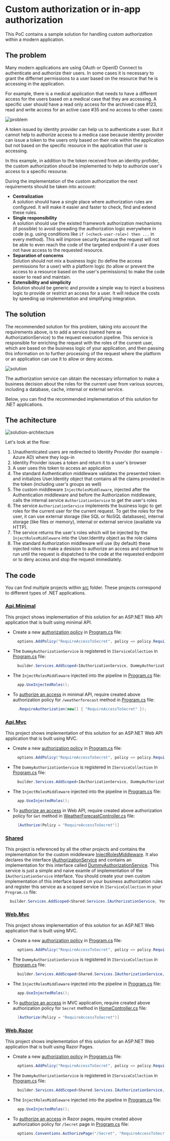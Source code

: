 # Custom authorization or in-app authorization

This PoC contains a sample solution for handling custom authorization within a modern application.

## The problem

Many modern applications are using OAuth or OpenID Connect to authenticate and authorize their users. In some cases it is necessary to grant the differnet permissions to a user based on the resource that he is accessing in the application.

For example, there is a medical application that needs to have a different access for the users based on a medical case that they are accessing. A specific user should have a read only access for the archived case #123, read and write access for an active case #35 and no access to other cases:

![problem](docs/custom-authz-problem.png)

A token issued by identity provider can help us to authenticate a user. But it cannot help to authorize access to a medica case because identity provider can issue a token to the users only based on their role within the application but not based on the specific resource in the application that user is accessing.

In this example, in addition to the token received from an identity profider, the custom authorization shoud be implemented to help to authorize user's access to a specific resourse. 

During the implementation of the custom authorization the next requirements should be taken into account:

- **Centralization**  
  A solution should have a single place where authorization rules are configured. It will make it easier and faster to check, find and extend these rules.
- **Single responsibility**  
  A solution should use the existed framework authorization mechanisms (if possible) to avoid spreading the authorization logic everywhere in code (e.g. using conditions like ```if (<check-user-role>) then ...``` in every method). This will improve security becasue the request will not be able to even reach the code of the targeted endpoint if a user does not have access to the requested resource.
- **Separation of concerns**  
  Solution should not mix a business logic (to define the access permissions for a user) with a platform logic (to allow or prevent the access to a resource based on the user's permissions) to make the code easier to read and maintain.
- **Extensibility and simplicity**  
  Solution should be generic and provide a simple way to inject a business logic to provide or restrict an access for a user. It will reduce the costs by speeding up implementation and simplifying integration.

## The solution

The recommended solution for this problem, taking into account the requirements above, is to add a service (named here as AuthorizationService) to the request execution pipeline. This service is responsible for enriching the request with the roles of the current user, which are based on the business logic of your application, and then passing this information on to further processing of the request where the platform or an application can use it to allow or deny access.

![solution](docs/custom-authz-solution.png)

The authorization service can obtain the necessary information to make a business decision about the roles for the current user from various sources, including a database, cache, internal or external service.

Below, you can find the recommended implementation of this solution for .NET applications.

## The achitecture

![solution-architecture](docs/custom-authz-architecture.png)

Let's look at the flow:

1. Unauthenticated users are redirected to Identity Provider (for example - Azure AD) where they logs-in
2. Identity Provider issues a token and return it to a user's browser
3. A user uses this token to access an application
4. The standard Authentication middleware validates the presented token and initializes User.Identity object that contains all the claims provided in the token (including user's groups as well)
5. The custom middleware `InjectRolesMiddleware`, injected after the Authentication middleware and before the Authorization middleware, calls the internal service `AuthorizationService` to get the user's roles
6. The service `AuthorizationService` implements the business logic to get roles for the current user for the current request. To get the roles for the user, it can use external storage (like SQL or NoSQL databases), internal storage (like files or memory), internal or external service (available via HTTP).
7. The service returns the user's roles which will be injected by the `InjectRolesMiddleware` into the User.Identity object as the role claims
8. The standard Authorization middleware will use (by default) these injected roles to make a desision to authorize an access and continue to run until the request is dispatched to the code at the requested endpoint or to deny access and stop the request immediately.

## The code

You can find multiple projects within [src](./src) folder. These projects correspond to different types of .NET applications.

### [Api.Minimal](./src/Api.Minimal)
This project shows implementation of this solution for an ASP.NET Web API application that is built using minimal API.

- Create a new [authorization policy](https://learn.microsoft.com/aspnet/core/security/authorization/policies) in [Program.cs](./src/Api.Minimal/Program.cs) file:
  ```csharp
    options.AddPolicy("RequireAccessToSecret", policy => policy.RequireRole("AccessToSecret"));
  ```

- The `DummyAuthorizationService` is registered in `IServiceCollection` in [Program.cs](./src/Api.Minimal/Program.cs) file:
  ```csharp
    builder.Services.AddScoped<IAuthorizationService, DummyAuthorizationService>();
  ```

- The `InjectRolesMiddleware` injected into the pipeline in [Program.cs](./src/Api.Minimal/Program.cs) file:
  ```csharp
    app.UseInjectedRoles();
  ```

- To [authorize an access](https://learn.microsoft.com/aspnet/core/fundamentals/minimal-apis#authorization) in minimal API, require created above authorization policy for `/weatherforecast` method in [Program.cs](./src/Api.Minimal/Program.cs) file:
  ```csharp
    .RequireAuthorization(new[] { "RequireAccessToSecret" });
  ```

### [Api.Mvc](./src/Api.Mvc)
This project shows implementation of this solution for an ASP.NET Web API application that is built using MVC.

- Create a new [authorization policy](https://learn.microsoft.com/aspnet/core/security/authorization/policies) in [Program.cs](./src/Api.Mvc/Program.cs) file:
  ```csharp
    options.AddPolicy("RequireAccessToSecret", policy => policy.RequireRole("AccessToSecret"));
  ```

- The `DummyAuthorizationService` is registered in `IServiceCollection` in [Program.cs](./src/Api.Mvc/Program.cs) file:
  ```csharp
    builder.Services.AddScoped<IAuthorizationService, DummyAuthorizationService>();
  ```

- The `InjectRolesMiddleware` injected into the pipeline in [Program.cs](./src/Api.Mvc/Program.cs) file:
  ```csharp
    app.UseInjectedRoles();
  ```

- To [authorize an access](https://learn.microsoft.com/aspnet/web-api/overview/security/authentication-and-authorization-in-aspnet-web-api#authorization) in Web API, require created above authorization policy for `Get` method in [WeatherForecastController.cs](./src/Api.Mvc/Controllers/WeatherForecastController.cs) file:
  ```csharp
    [Authorize(Policy = "RequireAccessToSecret")]
  ```

### [Shared](./src/Shared)
This project is referenced by all the other projects and contains the implementation for the custom middleware [InjectRolesMiddleware](./src/Shared/Middlewares/InjectRolesMiddleware.cs). It also declares the interface [IAuthorizationService](./src/Shared/Services/IAuthorizationService.cs) and contains an implementation for this interface called [DummyAuthorizationService](/src/Shared/Services/DummyAuthorizationService.cs). This service is just a simple and naive examle of implementation of the `IAuthorizationService` interface. You should create your own custom implementation of this interface based on your business authorization rules and register this service as a scoped service in `IServiceCollection` in your `Program.cs` file:
```csharp
  builder.Services.AddScoped<Shared.Services.IAuthorizationService, YourCustomAuthorizationService>();
```

### [Web.Mvc](./src/Web.Mvc)
This project shows implementation of this solution for an ASP.NET Web application that is built using MVC.

- Create a new [authorization policy](https://learn.microsoft.com/aspnet/core/security/authorization/policies) in [Program.cs](./src/Web.Mvc/Program.cs) file:
  ```csharp
    options.AddPolicy("RequireAccessToSecret", policy => policy.RequireRole("AccessToSecret"));
  ```

- The `DummyAuthorizationService` is registered in `IServiceCollection` in [Program.cs](./src/Web.Mvc/Program.cs) file:
  ```csharp
    builder.Services.AddScoped<Shared.Services.IAuthorizationService, DummyAuthorizationService>();
  ```

- The `InjectRolesMiddleware` injected into the pipeline in [Program.cs](./src/Web.Mvc/Program.cs) file:
  ```csharp
    app.UseInjectedRoles();
  ```

- To [authorize an access](https://learn.microsoft.com/aspnet/core/security/authorization/policies#apply-policies-to-mvc-controllers) in MVC application, require created above authorization policy for `Secret` method in [HomeController.cs](/src/Web.Mvc/Controllers/HomeController.cs) file:
  ```csharp
    [Authorize(Policy = "RequireAccessToSecret")]
  ```


### [Web.Razor](./src/Web.Razor)
This project shows implementation of this solution for an ASP.NET Web application that is built using Razor Pages.

- Create a new [authorization policy](https://learn.microsoft.com/aspnet/core/security/authorization/policies) in [Program.cs](./src/Web.Razor/Program.cs) file:
  ```csharp
    options.AddPolicy("RequireAccessToSecret", policy => policy.RequireRole("AccessToSecret"));
  ```

- The `DummyAuthorizationService` is registered in `IServiceCollection` in [Program.cs](./src/Web.Razor/Program.cs) file:
  ```csharp
    builder.Services.AddScoped<Shared.Services.IAuthorizationService, DummyAuthorizationService>();
  ```

- The `InjectRolesMiddleware` injected into the pipeline in [Program.cs](./src/Web.Razor/Program.cs) file:
  ```csharp
    app.UseInjectedRoles();
  ```

- To [authorize an access](https://learn.microsoft.com/aspnet/core/security/authorization/razor-pages-authorization) in Razor pages, require created above authorization policy for `/Secret` page in [Program.cs](./src/Web.Razor/Program.cs) file:
  ```csharp
    options.Conventions.AuthorizePage("/Secret", "RequireAccessToSecret");
  ```
